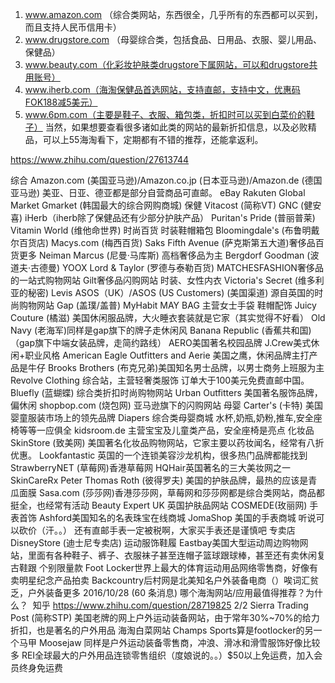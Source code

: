 1. www.amazon.com （综合类网站，东西很全，几乎所有的东西都可以买到，而且支持人民币信用卡）
2. www.drugstore.com （母婴综合类，包括食品、日用品、衣服、婴儿用品、保健品）
3. www.beauty.com（化彩妆护肤类drugstore下属网站，可以和drugstore共用账号）
4. www.iherb.com（海淘保健品首选网站，支持直邮，支持中文，优惠码FOK188减5美元）
5. www.6pm.com（主要是鞋子、衣服、箱包类，折扣时可以买到白菜价的鞋子）
当然，如果想要查看很多诸如此类的网站的最新折扣信息，以及必败精品，可以上55海淘看下，定期都有不错的推荐，还能拿返利。


https://www.zhihu.com/question/27613744

综合
Amazon.com (美国亚马逊)/Amazon.co.jp (日本亚马逊)/Amazon.de (德国亚马逊)
美亚、日亚、德亚都是部分自营商品可直邮。
eBay
Rakuten Global Market
Gmarket (韩国最大的综合网购商城)
保健
Vitacost (简称VT)
GNC (健安喜)
iHerb（iherb除了保健品还有少部分护肤产品）
Puritan's Pride (普丽普莱)
Vitamin World (维他命世界)
时尚百货 时装鞋帽箱包
Bloomingdale's (布鲁明戴尔百货店)
Macys.com (梅西百货)
Saks Fifth Avenue (萨克斯第五大道)奢侈品百货更多
Neiman Marcus (尼曼·马库斯) 高档奢侈品为主
Bergdorf Goodman (波道夫·古德曼)
YOOX
Lord & Taylor (罗德与泰勒百货)
MATCHESFASHION奢侈品的一站式购物网站
Gilt奢侈品闪购网站
时装、女性内衣
Victoria's Secret (维多利亚的秘密)
Levis
ASOS（UK）/ASOS (US Customers) (美国渠道) 源自英国的时尚购物网站
Gap (盖璞/盖普)
MyHabit
MAY BAG 主营女士手袋 鞋帽配饰
Juicy Couture (橘滋) 美国休闲服品牌，大火睡衣套装就是它家（其实觉得不好看）
Old Navy (老海军)同样是gap旗下的牌子走休闲风
Banana Republic (香蕉共和国)（gap旗下中端女装品牌，走简约路线）
AERO美国著名校园品牌
J.Crew美式休闲+职业风格
American Eagle Outfitters and Aerie 美国之鹰，休闲品牌主打产品是牛仔
Brooks Brothers (布克兄弟)美国知名男士品牌，以男士商务上班服为主
Revolve Clothing 综合站，主营轻奢类服饰
订单大于100美元免费直邮中国。
Bluefly (蓝蝴蝶)
综合类折扣时尚购物网站
Urban Outfitters
美国著名服饰品牌，偏休闲
shopbop.com (烧包网) 亚马逊旗下的闪购网站
母婴
Carter's (卡特) 美国婴童服装市场上的领先品牌
Diapers 综合类母婴商城 水杯,奶瓶,奶粉,推车,安全座椅等等一应俱全
kidsroom.de 主营宝宝及儿童类产品，安全座椅是亮点
化妆品
SkinStore (致美网) 美国著名化妆品购物网站，它家主要以药妆闻名，经常有八折优惠。
Lookfantastic 英国的一个连锁美容沙龙机构，很多热门品牌都能找到
StrawberryNET (草莓网)香港草莓网
HQHair英国著名的三大美妆网之一
SkinCareRx
Peter Thomas Roth (彼得罗夫) 美国的护肤品牌，最热的应该是青瓜面膜
Sasa.com (莎莎网)香港莎莎网，草莓网和莎莎网都是综合类网站，商品都挺全，也经常有活动
Beauty Expert UK 英国护肤品网站
COSME­DE(玫丽网)
手表首饰
Ashford美国知名的名表珠宝在线商城
JomaShop 美国的手表商城 听说可以砍价（汗。。）
还有直邮手表一定被税啊，大家买手表还是谨慎吧
专卖店
DisneyStore (迪士尼专卖店)
运动服饰鞋履
Eastbay美国大型运动周边购物网站，里面有各种鞋子、裤子、衣服袜子甚至连帽子篮球跟球棒，甚至还有卖休闲复古鞋跟
个别限量款
Foot Locker世界上最大的体育运动用品网络零售商，好像有卖明星纪念产品拍卖
Backcountry后村网是北美知名户外装备电商（）唉词汇贫乏，户外装备更多
2016/10/28 (60 条消息) 哪个海淘网站/应用最值得推荐？为什么？ ­ 知乎
https://www.zhihu.com/question/28719825 2/2
Sierra Trading Post (简称STP) 美国老牌的网上户外运动装备网站，由于常年30%~70%的给力折扣，也是著名的户外用品
海淘白菜网站
Champs Sports算是footlocker的另一个马甲
Moosejaw 同样是户外运动装备零售商，冲浪、滑冰和滑雪服饰好像比较多
REI全球最大的户外用品连锁零售组织（度娘说的。。）$50以上免运费，加入会员终身免运费